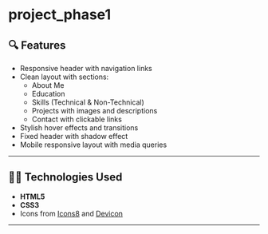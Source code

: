 # project_phase1



## 🔍 Features

- Responsive header with navigation links
- Clean layout with sections:
  - About Me
  - Education
  - Skills (Technical & Non-Technical)
  - Projects with images and descriptions
  - Contact with clickable links
- Stylish hover effects and transitions
- Fixed header with shadow effect
- Mobile responsive layout with media queries

-----

## 🧑‍💻 Technologies Used

- **HTML5**
- **CSS3**
- Icons from [Icons8](https://icons8.com/) and [Devicon](https://devicon.dev/)

-----
